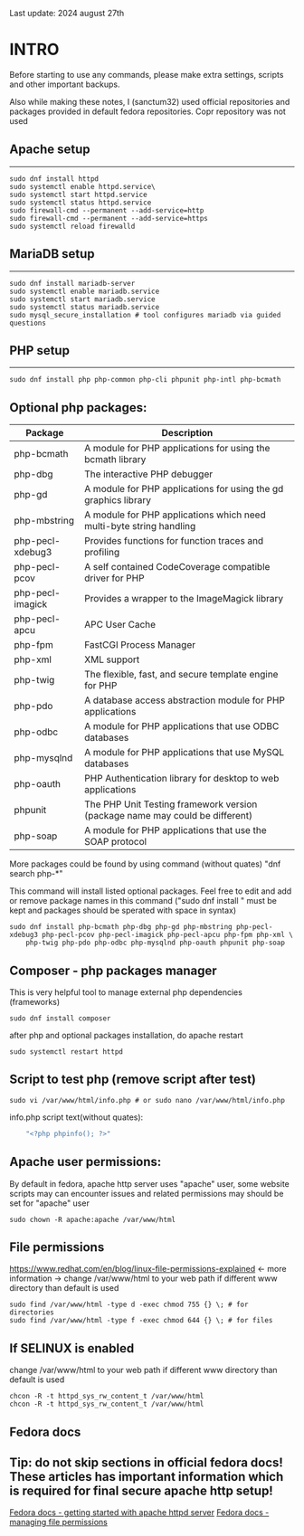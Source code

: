 Last update: 2024 august 27th

# INTRO

Before starting to use any commands, please make extra settings, scripts and other important backups.

Also while making these notes, I (sanctum32) used official repositories and packages provided in default fedora repositories. Copr repository was not used

## Apache setup
***
    
```
sudo dnf install httpd
sudo systemctl enable httpd.service\
sudo systemctl start httpd.service
sudo systemctl status httpd.service
sudo firewall-cmd --permanent --add-service=http
sudo firewall-cmd --permanent --add-service=https
sudo systemctl reload firewalld
```

## MariaDB setup
***

```
sudo dnf install mariadb-server
sudo systemctl enable mariadb.service
sudo systemctl start mariadb.service
sudo systemctl status mariadb.service
sudo mysql_secure_installation # tool configures mariadb via guided questions
```

## PHP setup
***


```
sudo dnf install php php-common php-cli phpunit php-intl php-bcmath
```

## Optional php packages:

| Package           | Description |
| ---               | --- |
| php-bcmath        | A module for PHP applications for using the bcmath library |
| php-dbg           | The interactive PHP debugger |
| php-gd            | A module for PHP applications for using the gd graphics library |
| php-mbstring      | A module for PHP applications which need multi-byte string handling |
| php-pecl-xdebug3  | Provides functions for function traces and profiling |
| php-pecl-pcov     | A self contained CodeCoverage compatible driver for PHP |
| php-pecl-imagick  | Provides a wrapper to the ImageMagick library |
| php-pecl-apcu     | APC User Cache |
| php-fpm           | FastCGI Process Manager |
| php-xml           | XML support |
| php-twig          | The flexible, fast, and secure template engine for PHP |
| php-pdo           | A database access abstraction module for PHP applications |
| php-odbc          | A module for PHP applications that use ODBC databases |
| php-mysqlnd       | A module for PHP applications that use MySQL databases |
| php-oauth         | PHP Authentication library for desktop to web applications |
| phpunit           | The PHP Unit Testing framework version (package name may could be different) |
| php-soap          | A module for PHP applications that use the SOAP protocol |

More packages could be found by using command (without quates) "dnf search php-*"

This command will install listed optional packages.
Feel free to edit and add or remove package names in this command ("sudo dnf install " must be kept and packages should be sperated with space in syntax)

```
sudo dnf install php-bcmath php-dbg php-gd php-mbstring php-pecl-xdebug3 php-pecl-pcov php-pecl-imagick php-pecl-apcu php-fpm php-xml \
    php-twig php-pdo php-odbc php-mysqlnd php-oauth phpunit php-soap
```

## Composer - php packages manager

This is very helpful tool to manage external php dependencies (frameworks)

```
sudo dnf install composer
```


after php and optional packages installation, do apache restart

```
sudo systemctl restart httpd
```

## Script to test php (remove script after test)

```
sudo vi /var/www/html/info.php # or sudo nano /var/www/html/info.php
```

info.php script text(without quates):
```php
    "<?php phpinfo(); ?>"
```

## Apache user permissions:
By default in fedora, apache http server uses "apache" user, some website scripts may can encounter issues and related permissions may should be set for "apache" user

```
sudo chown -R apache:apache /var/www/html
```

## File permissions
https://www.redhat.com/en/blog/linux-file-permissions-explained <- more information
-> change /var/www/html to your web path if different www directory than default is used

```
sudo find /var/www/html -type d -exec chmod 755 {} \; # for directories
sudo find /var/www/html -type f -exec chmod 644 {} \; # for files
```

## If SELINUX is enabled

change /var/www/html to your web path if different www directory than default is used

```
chcon -R -t httpd_sys_rw_content_t /var/www/html
chcon -R -t httpd_sys_rw_content_t /var/www/html
```

## Fedora docs

Tip: do not skip sections in official fedora docs! These articles has important information which is required for final secure apache http setup!
-----------------------------
<a href="https://docs.fedoraproject.org/en-US/quick-docs/getting-started-with-apache-http-server">Fedora docs - getting started with apache httpd server</a>
<a href="https://fedoraproject.org/wiki/Administration_Guide_Draft/Permissions">Fedora docs - managing file permissions</a>


